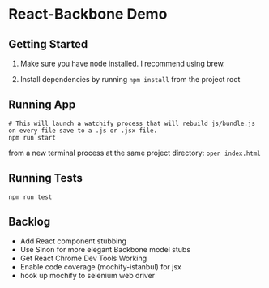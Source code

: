# React-Backbone Demo

## Getting Started

1. Make sure you have node installed. I recommend using brew.

2. Install dependencies by running `npm install` from the project root



## Running App

``` 
# This will launch a watchify process that will rebuild js/bundle.js on every file save to a .js or .jsx file.
npm run start 
```


from a new terminal process at the same project directory:
``` open index.html ```


## Running Tests
``` 
npm run test 
```


## Backlog
- Add React component stubbing
- Use Sinon for more elegant Backbone model stubs
- Get React Chrome Dev Tools Working
- Enable code coverage (mochify-istanbul) for jsx
- hook up mochify to selenium web driver